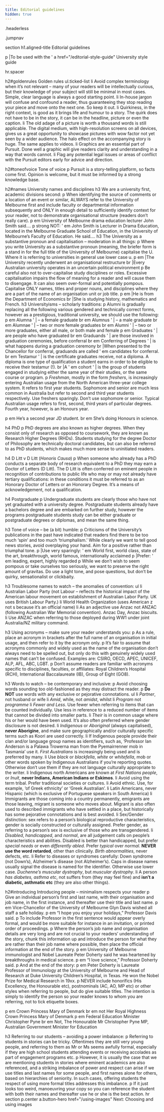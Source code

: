 ```yaml
---
title: Editorial guidelines
hidden: true
---
```


.headerless

.jumpnav

section
  h1.aligned-title Editorial guidelines

  p
    |To be used with the
    '
    a href="/editorial-style-guide" University style guide

  hr.spacer

  h2#goldenrules Golden rules
  ul.ticked-list
    li Avoid complex terminology when it’s not relevant – many of your readers will be intellectually curious, but their knowledge of your subject will still be minimal in most cases. Simple, clear language is always a good starting point.
    li In-house jargon will confuse and confound a reader, thus guaranteeing they stop reading your piece and move onto the next one. So keep it out.
    li Quirkiness, in the right context, is good as it brings life and humour to a story. The quirk does not have to be in the story, it can be in the headline, picture or even the caption.
    li The old adage of a picture is worth a thousand words is still applicable. The digital medium, with high-resolution screens on all devices, gives us a great opportunity to showcase pictures with wow factor not yet seen by a wider audience. The halo effect on the accompanying story is huge. The same applies to videos.
    li Graphics are an essential part of Pursuit. Done well a graphic will give readers clarity and understanding in a way that words cannot.
    li Flag any potential legal issues or areas of conflict with the Pursuit editors early for advice and direction.

  h2#toneofvoice Tone of voice
  p Pursuit is a story-telling platform, so facts come first. Opinion is welcome, but it must be informed by a strong knowledge base.

  h2#names University names and disciplines
  h3 We are a university first, academic divisions second:
  p When identifying the source of comments or a location of an event or similar, ALWAYS refer to the University of Melbourne first and include faculty or departmental information subsequently and ONLY in enough detail to sufficiently identify context for your reader, not to demonstrate organisational structure (readers don’t really care).
  p
    em University of Melbourne drama education lecturer John Smith said….
  p
    strong NOT:
    '
    em John Smith is Lecturer in Drama Education, located in the Melbourne Graduate School of Education, in the University of Melbourne’s Faculty of Education. He said….
  h3 The University as a substantive pronoun and capitalisation – moderation in all things:
  p Where you write University as a substantive pronoun (meaning, the briefer form is a stand in for the full title of the University of Melbourne) capitalise the U. Where it is referring to universities in general use lower case u.
  p
    em
      |The University recently underwent an organisational restructure
      br
      |Every Australian university operates in an uncertain political environment
  p Be careful also not to over-capitalise study disciplines or roles. Excessive capitalisation impairs the flow of meaning for a reader and will cause them to disengage. It can also seem over-formal and potentially pompous. Capitalise ONLY names, titles and proper nouns, and disciplines where they are a part of the name of an organisation unit or job title.
  p
    em
      |He is from the Department of Economics
      br
      |She is studying history, mathematics and French.
  h3 Universityisms – scholarly traditions:
  p Alumni is gradually replacing all the following various gendered and technically correct forms, however as a prestigious, traditional university, we should use the following:
  p
    em Alumna
    '
    | – a female graduate
    br
    em Alumnus
    '
    | – a male graduate
    br
    em Alumnae
    '
    | – two or more female graduates
    br
    em Alumni
    '
    | – two or more graduates, either all male, or both male and female
  p
    em Graduates
    '
    | are people who have graduated
    br
    em Graduands
    '
    | are those involved in graduation ceremonies, before conferral
    br
    em Conferring of Degrees
    '
    | is what happens during a graduation ceremony
    br
    |When presented to the Chancellor for conferral, graduands are called
    '
    em candidates for conferral.
    br
    em Testamur
    '
    | is the certificate graduates receive, not a diploma. A diploma is one type of qualification a student earns in order to be eligible to receive their testamur (!).
    br
    |A
    '
    em cohort
    '
    | is the group of students engaged in studying either the same year of their studies, or the same course or program.
  p <em>Freshman</em>, mostly in the form <em>freshers</em>, is increasingly entering Australian usage from the North American three-year college system. It refers to first year students. Sophomore and senior are much less common in Australia but refer to second and third year students respectively.  Use freshers sparingly. Don’t use sophomore or senior. Typical Australian usage refers to first, second, third years of particular degrees. Fourth year, however, is an Honours year.

  p
    em He’s a second year JD student.
    br
    em She’s doing Honours in science.

  h4 PhD
  p PhD degrees are also known as higher degrees. When they consist only of research as opposed to coursework, they are known as Research Higher Degrees (RHDs). Students studying for the degree Doctor of Philosophy are technically doctoral candidates, but can also be referred to as PhD students, which makes much more sense to uninitiated readers.

  h4 D Litt v D Litt (<em>Honoris Causa</em>)
  p When someone who already has a PhD conducts a separate body of research equivalent to a PhD they may earn a Doctor of Letters (D Litt). The D Litt is often conferred on eminent people in recognition of contributions to public life who may or may not already have tertiary qualifications: in these conditions it must be referred to as an Honorary Doctor of Letters or an Honorary Degree. It’s a means of acknowledgement, not a qualification.

  h4 Postgraduate
  p Undergraduate students are clearly those who have not yet graduated with a university degree. Postgraduate students already have a bachelors degree and are embarked on further study, however the programs postgraduate students study can be either graduate or postgraduate degrees or diplomas, and mean the same thing.

  h3 Tone of voice – be (a bit) humble:
  p Criticisms of the University’s publications in the past have indicated that readers find there to be too much ‘spin’ and too much ‘triumphalism.’ While clearly we want to tell good news stories, avoid overplaying your hand. Aim for a positive rather than triumphal tone.
  p
    |Use very sparingly:
    '
    em World first, world class, state of the art, breakthrough, world famous, internationally acclaimed
  p
    |Prefer:
    '
    em leading, expert, highly regarded
  p While we don’t wish to seem pompous or take ourselves too seriously, we want to preserve the right amount of gravitas. Do use a light tone, and pose questions, but don’t be quirky, sensationalist or clickbaity.

  h3 Troublesome names to watch – the anomalies of convention:
  ul
    li Australian Labor Party (not Labour – reflects the historical impact of the American labour movement on establishment of Australian Labor Party. UK uses British Labour Party.)
    li World Health Organization (uses American z not s because it’s an official name)
    li As an adjective use Anzac not ANZAC (following Australian War Memorial convention). Anzac Day, Anzac biscuits.
    li Use ANZAC when referring to those deployed during WW1 under joint Australia/NZ military command.

  h3 Using acronyms – make sure your reader understands you:
  p As a rule, place an acronym in brackets after the full name of an organisation in initial usage, and then refer to it by the acronym only.
  p It’s fair to assume that acronyms commonly and widely used as the name of the organisation don’t always need to be spelled out, but only do this with genuinely widely used names that can’t be confused. Examples are: CSIRO, OECD, APEC, UNICEF, ALP, AFL, ABC, LGBT.
  p Don’t assume readers are familiar with acronyms specific to disciplines, faculties, or affiliates: Royal Children’s Hospital (RCH), International Baccalaureate (IB), Group of Eight (GO8).

  h3 Words to watch – be contemporary and inclusive:
  p Avoid choosing words sounding too old-fashioned as they may distract the reader.
  p <strong>Do NOT</strong> use words with any exclusive or pejorative connotations.
  ul
    li <em>Partner</em>, not husband or wife
    li <em>Amid</em>, while, not <em>amidst</em>, whilst
    li <em>Program</em> not <em>programme</em>
    li <em>Fewer and Less</em>. Use fewer when referring to items that can be counted individually. Use less in reference to a reduced number of items that cannot be divided into smaller parts.
    li <em>Their</em> is in common usage where his or her would have been used. It’s also often preferred where gender disclosure is not desired.
    li <em>Indigenous</em> or <em>Aboriginal</em> (always capitalised), <strong>never Aborigine</strong>, and make sure geographically and/or culturally specific terms such as Koori are used correctly.
    li If Indigenous people provide their clan and/or language group names as identifiers, such as, ‘Professor Ian Anderson is a Palawa Trowerna man from the Pyemairrenner mob in Tasmania’ use it. <em>First Australians</em> is increasingly being used and is preferred by many.
    li Use <em>black</em> or <em>blackfella</em>, <em>white</em> or <em>whitefella</em>, mob or other words spoken by Indigenous Australians if you’re reporting quotes. Otherwise don’t use them if they are not language culturally appropriate to the writer.
    li Indigenous north Americans are known at <em>First Nations people</em>, or <em>Inuit</em>, <strong>never Indians, American Indians or Eskimos</strong>.
    li Avoid using the term tribal. Prefer traditional societies or cultures.
    li Avoid ethnic. Use, for example, ‘of Greek ethnicity’ or ‘Greek Australian’.
    li Latin Americans, never Hispanic (which is exclusive of Portuguese speakers in South America)
    li Immigrants are those coming into a country permanently, emigrants are those leaving, migrant is someone who moves about. Migrant is also often used to described immigrants who have settled in a place, but historically has some pejorative connotations and is best avoided.
    li Sex/Gender distinction: sex refers to a person’s biological reproductive characteristics, gender is socially constructed or culturally assigned. Prefer gender, as referring to a person’s sex is exclusive of those who are transgendered.
    li <em>Disabled</em>, <em>handicapped</em>, and <em>normal</em>, are all judgement calls on people’s characteristics and abilities. Disabled is better than handicapped, but prefer <em>special needs</em> or even <em>differently abled</em>. Prefer <em>typical</em> over <em>normal</em>. <strong>NEVER use the word retarded</strong>, other than clinically.  <em>Birth abnormalities</em>, never defects, etc.
    li Refer to diseases or syndromes carefully: Down syndrome (not Down’s), Alzheimer’s disease (not Alzheimer’s). Caps in disease names usually signal the disease is named for the identifier.  Otherwise use lower case. <em>Duchenne’s muscular dystrophy</em>, but <em>muscular dystrophy</em>.
    li A person <em>has diabetes, asthma etc</em>, not suffers from (they may feel fine) and <strong>isn’t a diabetic, asthmatic etc</strong> (they are also other things).

  h2#introducing Introducing people – minimalism respects your reader
  p Give an individual person’s first and last name, with their organisation and job name, in the first instance, and thereafter use their title and last name.
  p
    em Vice-Chancellor of the University of Melbourne Glyn Davis wished all staff a safe holiday.
  p
    em “I hope you enjoy your holidays,” Professor Davis said.
  p To include Professor in the first sentence would appear overly formal, and would be more suitable for instance in an invitation, or printed order of proceedings.
  p Where the person’s job name and organisation details are very long and are not crucial to your readers’ understanding of the story, chunk this information up and introduce the person for what they are rather than their job name where possible, then place the official information at the end of the story.
  p
    em University of Melbourne immunologist and Nobel Laureate Peter Doherty said he was heartened by breakthroughs in medical science.
  p
    em “I love science,” Professor Doherty said.
  p And at the end of the story:
  p
    em Peter Doherty is Laureate Professor of Immunology at the University of Melbourne and Head of Research at Duke University Children’s Hospital, in Texas. He won the Nobel Prize for Medical Research in 19xx.
  p NEVER include honorifics (His Excellency, the Honourable etc), postnominals (AC, AO, MP etc) or other styles when referring to people, but do give suitable titles. The intention is simply to identify the person so your reader knows to whom you are referring, not to tick etiquette boxes.

  p
    em Crown Princess Mary of Denmark
    br
    em not Her Royal Highness Crown Princess Mary of Denmark
  p
    em Federal Education Minister Christopher Pyne
    br
    em Not, The Honourable Mr Christopher Pyne MP, Australian Government Minister for Education

  h3 Referring to our students – avoiding a power imbalance:
  p Referring to students in stories can be tricky.  Oftentimes they are still very young people, and referring to them as Mr or Ms seems awfully formal, especially if they are high school students attending events or receiving accolades as part of engagement programs etc.
  p However, it is usually the case that we are mentioning students in stories where eminent academics are also referenced, and a striking imbalance of power and respect can arise if we use titles and last names for some people, and first names alone for others, based on hierarchies of seniority.  In such cases, offering students the respect of using more formal titles addresses this imbalance.
  p If it just looks too weird, manoeuvring your copy so you can reference the student with both their names and thereafter use he or she is the best action.
hr
section
  p.center
    a.button-hero href="/using-images" Next: Choosing and using images